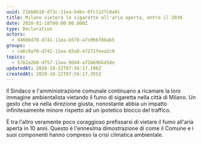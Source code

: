 ```yaml
---
uuid: 21bb8b10-d73c-11ea-b4bc-0fc1127c8adc
title: Milano vieterà le sigarette all'aria aperta, entro il 2030
date: 2020-01-18T00:00:00.000Z
type: Declaration
actors:
  - d4666d70-d741-11ea-b57b-a7c066f88ab5
groups:
  - ca6c9af0-d742-11ea-83a8-47271feea2c9
topics:
  - 5762a2b0-d757-11ea-9d44-af2b696b45de
updatedAt: 2020-10-22T07:56:17.196Z
createdAt: 2020-10-22T07:56:17.355Z
---
```


Il Sindaco e l'amministrazione comunale continuano a ricamare la loro immagine ambientalista vietando il fumo di sigaretta nella città di Milano.
Un gesto che va nella direzione giusta, nonostante abbia un impatto infinitesamente minore rispetto ad un ipotetico blocco del traffico.

È tra l'altro veramente poco coraggioso prefissarsi di vietare il fumo all'aria aperta in 10 anni. 
Questo è l'ennesima dimostrazione di come il Comune e i suoi componenti hanno compreso la crisi climatica ambientale.
